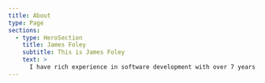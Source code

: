 ```yaml
---
title: About
type: Page
sections:
  - type: HeroSection
    title: James Foley
    subtitle: This is James Foley
    text: >
      I have rich experience in software development with over 7 years.
---
```

